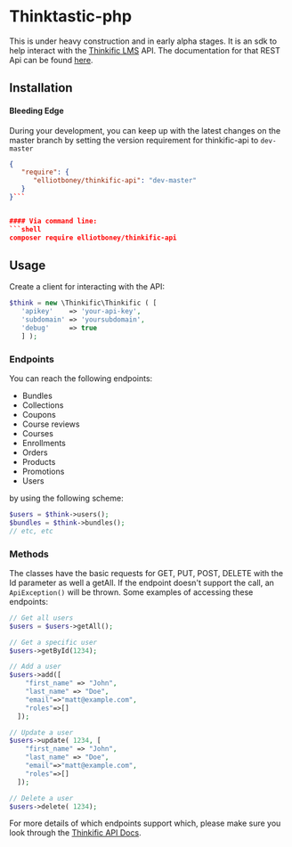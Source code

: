 # Thinktastic-php


This is under heavy construction and in early alpha stages. It is an sdk to help interact with the
[Thinkific LMS](http://www.thinkific.com/) API. The documentation for that REST Api can be found
[here](https://api.thinkific.com/documentation).




## Installation

#### Bleeding Edge
During your development, you can keep up with the latest changes on the master branch by setting the version
requirement for thinkific-api to `dev-master`
```json
{
   "require": {
      "elliotboney/thinkific-api": "dev-master"
   }
}```


#### Via command line:
```shell
composer require elliotboney/thinkific-api
```


## Usage

Create a client for interacting with the API:
```php
$think = new \Thinkific\Thinkific ( [
   'apikey'    => 'your-api-key',
   'subdomain' => 'yoursubdomain',
   'debug'     => true
   ] );
```

### Endpoints
You can reach the following endpoints:
- Bundles
- Collections
- Coupons
- Course reviews
- Courses
- Enrollments
- Orders
- Products
- Promotions
- Users

by using the following scheme:
```php
$users = $think->users();
$bundles = $think->bundles();
// etc, etc
```

### Methods
The classes have the basic requests for GET, PUT, POST, DELETE with the Id parameter as well a getAll.
If the endpoint doesn't support the call, an `ApiException()` will be thrown.
Some examples of accessing these endpoints:
```php
// Get all users
$users = $users->getAll();

// Get a specific user
$users->getById(1234);

// Add a user
$users->add([
    "first_name" => "John",
    "last_name" => "Doe",
    "email"=>"matt@example.com",
    "roles"=>[]
  ]);

// Update a user
$users->update( 1234, [
    "first_name" => "John",
    "last_name" => "Doe",
    "email"=>"matt@example.com",
    "roles"=>[]
  ]);

// Delete a user
$users->delete( 1234);
```




For more details of which endpoints support which, please make sure you look through the [Thinkific API Docs](https://api.thinkific.com/documentation).





